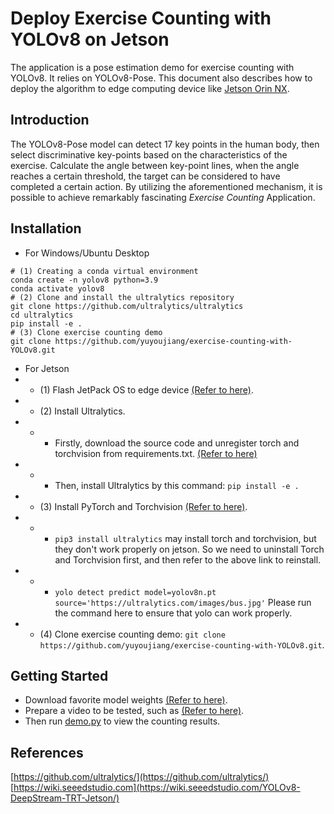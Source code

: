 # Deploy Exercise Counting with YOLOv8 on Jetson

The application is a pose estimation demo for exercise counting with YOLOv8. 
It relies on YOLOv8-Pose.
This document also describes how to deploy the algorithm to edge computing device 
like [Jetson Orin NX](https://www.seeedstudio.com/reComputer-J4011-p-5585.html?queryID=7e0c2522ee08fd79748dfc07645fdd96&objectID=5585&indexName=bazaar_retailer_products).


## Introduction

The YOLOv8-Pose model can detect 17 key points in the human body, 
then select discriminative key-points based on the characteristics of the exercise. 
Calculate the angle between key-point lines, 
when the angle reaches a certain threshold, the target can be considered to have completed a certain action.
By utilizing the aforementioned mechanism, 
it is possible to achieve remarkably fascinating *Exercise Counting* Application.

## Installation

- For Windows/Ubuntu Desktop
```
# (1) Creating a conda virtual environment
conda create -n yolov8 python=3.9
conda activate yolov8
# (2) Clone and install the ultralytics repository
git clone https://github.com/ultralytics/ultralytics
cd ultralytics
pip install -e .
# (3) Clone exercise counting demo
git clone https://github.com/yuyoujiang/exercise-counting-with-YOLOv8.git
```

- For Jetson
- - (1) Flash JetPack OS to edge device [(Refer to here)](https://wiki.seeedstudio.com/reComputer_J4012_Flash_Jetpack/).
- - (2) Install Ultralytics.
- - - Firstly, download the source code and unregister torch and torchvision from requirements.txt. [(Refer to here)](https://wiki.seeedstudio.com/YOLOv8-DeepStream-TRT-Jetson/#install-necessary-packages)
- - - Then, install Ultralytics by this command: `pip install -e .`
- - (3) Install PyTorch and Torchvision [(Refer to here)](https://wiki.seeedstudio.com/YOLOv8-DeepStream-TRT-Jetson/#install-pytorch-and-torchvision).
- - - `pip3 install ultralytics` may install torch and torchvision, but they don't work properly on jetson. So we need to uninstall Torch and Torchvision first, and then refer to the above link to reinstall.
- - - `yolo detect predict model=yolov8n.pt source='https://ultralytics.com/images/bus.jpg'` Please run the command here to ensure that yolo can work properly.
- - (4) Clone exercise counting demo: `git clone https://github.com/yuyoujiang/exercise-counting-with-YOLOv8.git`. 


## Getting Started

- Download favorite model weights [(Refer to here)](https://docs.ultralytics.com/tasks/pose/#models).
- Prepare a video to be tested, such as [(Refer to here)](https://github.com/yuyoujiang/test_video).
- Then run [demo.py](./demo.py) to view the counting results.


## References

[https://github.com/ultralytics/](https://github.com/ultralytics/)
[https://wiki.seeedstudio.com](https://wiki.seeedstudio.com/YOLOv8-DeepStream-TRT-Jetson/)